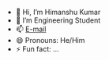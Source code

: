 - 👋 Hi, I’m <Bold>Himanshu Kumar</Bold>
- 🌱 I’m Engineering Student
- 📫 <a href ="mailto: himanshukumar107102004@gmail.com"> E-mail </a>
- 😄 Pronouns: He/Him
- ⚡ Fun fact: ...

<!---
ku-himanshu/ku-himanshu is a ✨ special ✨ repository because its `README.md` (this file) appears on your GitHub profile.
You can click the Preview link to take a look at your changes.
--->

